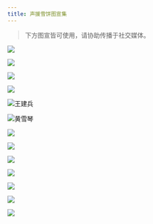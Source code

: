 ```yaml
---
title: 声援雪饼图宣集
---
```


> 下方图宣皆可使用，请协助传播于社交媒体。

![](https://i.imgur.com/nnsGCuv.png)

![](https://i.imgur.com/DgjcEG2.png)

![](https://i.imgur.com/tOVqpaN.png)

![](https://i.imgur.com/QTwsH42.png)

![王建兵](https://i.imgur.com/SAkkUJK.jpg)

![黄雪琴](https://i.imgur.com/LJ89O4t.png)

![](https://i.imgur.com/e4cCmDR.png)

![](https://i.imgur.com/QU56J6Y.png)

![](https://i.imgur.com/1YhOkhb.png)

![](https://i.imgur.com/YnI5BnM.png)

![](https://i.imgur.com/NgTbOx0.png)

![](https://i.imgur.com/TeAqZvB.png)

![](https://i.imgur.com/6YVP4BT.png)
